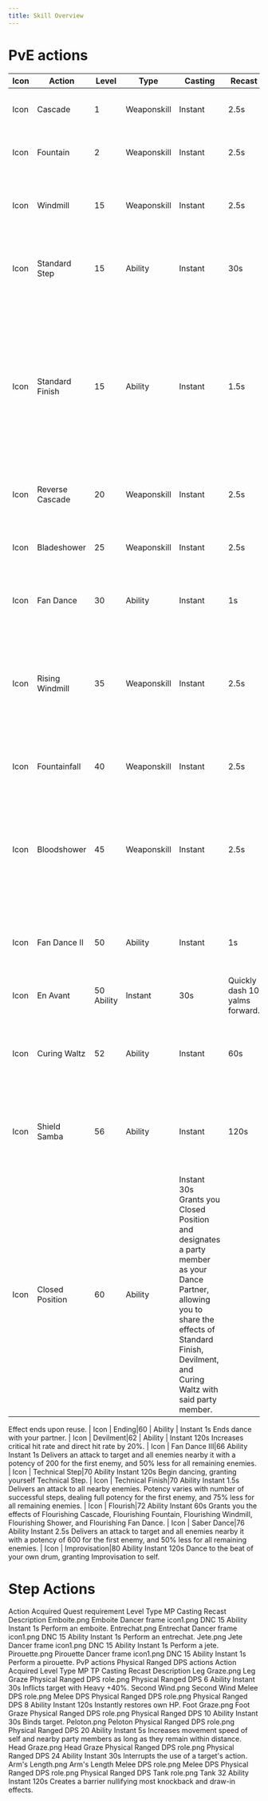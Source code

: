 ```yaml
---
title: Skill Overview
---
```

# PvE actions
| Icon | Action | Level | Type | Casting | Recast | Description |
|------|--------|-------|------|---------|--------|-------------|
| Icon | Cascade|1|Weaponskill|Instant|2.5s|Delivers an attack with a potency of 250.
| Icon | Fountain|2|Weaponskill|Instant|2.5s|Delivers an attack with a potency of 100.
| Icon | Windmill|15 | Weaponskill | Instant | 2.5s | Delivers an attack with a potency of 150 to all nearby enemies.
| Icon | Standard Step|15 | Ability | Instant | 30s | Begin dancing, granting yourself Standard Step.
| Icon | Standard Finish|15 | Ability | Instant | 1.5s | Delivers an attack to all nearby enemies. Potency varies with number of successful steps, dealing full potency for the first enemy, and 75% less for all remaining enemies.
| Icon | Reverse Cascade|20 | Weaponskill | Instant | 2.5s | Delivers an attack with a potency of 300.
| Icon | Bladeshower|25 | Weaponskill | Instant | 2.5s | Delivers an attack with a potency of 100 to all nearby enemies.
| Icon | Fan Dance|30 | Ability | Instant | 1s | Delivers an attack with a potency of 150.
| Icon | Rising Windmill|35 | Weaponskill | Instant | 2.5s | Delivers an attack to all nearby enemies with a potency of 300 for the first enemy, and 50% less for all remaining enemies.
| Icon | Fountainfall|40 | Weaponskill | Instant | 2.5s | Delivers an attack with a potency of 350.
| Icon | Bloodshower|45 | Weaponskill | Instant | 2.5s | Delivers an attack to all nearby enemies with a potency of 350 for the first enemy, and 50% less for all remaining enemies.
| Icon | Fan Dance II|50 | Ability | Instant | 1s | Delivers an attack with a potency of 100 to all nearby enemies.
| Icon | En Avant|50	Ability	 | Instant | 30s | Quickly dash 10 yalms forward.
| Icon | Curing Waltz|52 | Ability | Instant | 60s | Restores own HP and the HP of all nearby party members.
| Icon | Shield Samba | 56 | Ability | Instant | 120s | Reduces damage taken by self and nearby party members by 10%.
| Icon | Closed Position | 60 | Ability	 | Instant	30s	Grants you Closed Position and designates a party member as your Dance Partner, allowing you to share the effects of Standard Finish, Devilment, and Curing Waltz with said party member.
Effect ends upon reuse.
| Icon | Ending|60 | Ability | Instant	1s	Ends dance with your partner.
| Icon | Devilment|62 | Ability | Instant	120s	Increases critical hit rate and direct hit rate by 20%.
| Icon | Fan Dance III|66	Ability		Instant	1s	Delivers an attack to target and all enemies nearby it with a potency of 200 for the first enemy, and 50% less for all remaining enemies.
| Icon | Technical Step|70	Ability		Instant	120s	Begin dancing, granting yourself Technical Step.
| Icon | Technical Finish|70	Ability		Instant	1.5s	Delivers an attack to all nearby enemies. Potency varies with number of successful steps, dealing full potency for the first enemy, and 75% less for all remaining enemies.
| Icon | Flourish|72	Ability		Instant	60s	Grants you the effects of Flourishing Cascade, Flourishing Fountain, Flourishing Windmill, Flourishing Shower, and Flourishing Fan Dance.
| Icon | Saber Dance|76	Ability		Instant	2.5s	Delivers an attack to target and all enemies nearby it with a potency of 600 for the first enemy, and 50% less for all remaining enemies.
| Icon | Improvisation|80	Ability		Instant	120s	Dance to the beat of your own drum, granting Improvisation to self.

# Step Actions
Action	Acquired	Quest requirement	Level	Type	MP	Casting	Recast	Description
Emboite.png  Emboite	Dancer frame icon1.png DNC		15	Ability		Instant	1s	Perform an emboite.
Entrechat.png  Entrechat	Dancer frame icon1.png DNC		15	Ability		Instant	1s	Perform an entrechat.
Jete.png  Jete	Dancer frame icon1.png DNC		15	Ability		Instant	1s	Perform a jete.
Pirouette.png  Pirouette	Dancer frame icon1.png DNC		15	Ability		Instant	1s	Perform a pirouette.
PvP actions
Physical Ranged DPS actions
Action	Acquired	Level	Type	MP	TP	Casting	Recast	Description
Leg Graze.png  Leg Graze	Physical Ranged DPS role.png Physical Ranged DPS	6	Ability			Instant	30s	Inflicts target with Heavy +40%.
Second Wind.png  Second Wind	Melee DPS role.png Melee DPS
Physical Ranged DPS role.png Physical Ranged DPS	8	Ability			Instant	120s	Instantly restores own HP.
Foot Graze.png  Foot Graze	Physical Ranged DPS role.png Physical Ranged DPS	10	Ability			Instant	30s	Binds target.
Peloton.png  Peloton	Physical Ranged DPS role.png Physical Ranged DPS	20	Ability			Instant	5s	Increases movement speed of self and nearby party members as long as they remain within distance.
Head Graze.png  Head Graze	Physical Ranged DPS role.png Physical Ranged DPS	24	Ability			Instant	30s	Interrupts the use of a target's action.
Arm's Length.png  Arm's Length	Melee DPS role.png Melee DPS
Physical Ranged DPS role.png Physical Ranged DPS
Tank role.png Tank	32	Ability			Instant	120s	Creates a barrier nullifying most knockback and draw-in effects.